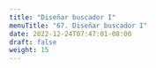 ```yaml
---
title: "Diseñar buscador I"
menuTitle: "67. Diseñar buscador I"
date: 2022-12-24T07:47:01-08:00
draft: false
weight: 15
---
```

